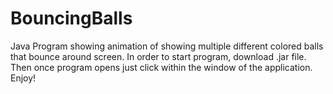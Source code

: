 # BouncingBalls
Java Program showing animation of showing multiple different colored balls that bounce around screen.
In order to start program, download .jar file. Then once program opens just click within the window of the application.
Enjoy!
